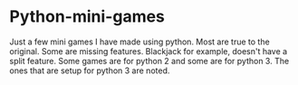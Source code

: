 # Python-mini-games
Just a few mini games I have made using python. Most are true to the original. Some are missing features. Blackjack for example, doesn't have a split feature. Some games are for python 2 and some are for python 3. The ones that are setup for python 3 are noted.
